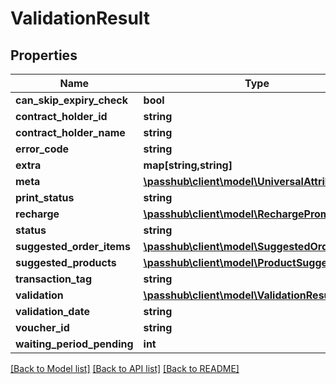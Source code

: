 # ValidationResult

## Properties
Name | Type | Description | Notes
------------ | ------------- | ------------- | -------------
**can_skip_expiry_check** | **bool** |  | [optional] 
**contract_holder_id** | **string** |  | [optional] 
**contract_holder_name** | **string** |  | [optional] 
**error_code** | **string** |  | [optional] 
**extra** | **map[string,string]** |  | [optional] 
**meta** | [**\passhub\client\model\UniversalAttribute[]**](UniversalAttribute.md) |  | [optional] 
**print_status** | **string** |  | [optional] 
**recharge** | [**\passhub\client\model\RechargePrompt**](RechargePrompt.md) |  | [optional] 
**status** | **string** |  | [optional] 
**suggested_order_items** | [**\passhub\client\model\SuggestedOrder[]**](SuggestedOrder.md) |  | [optional] 
**suggested_products** | [**\passhub\client\model\ProductSuggestion[]**](ProductSuggestion.md) |  | [optional] 
**transaction_tag** | **string** |  | [optional] 
**validation** | [**\passhub\client\model\ValidationResultEntry[]**](ValidationResultEntry.md) |  | [optional] 
**validation_date** | **string** |  | [optional] 
**voucher_id** | **string** |  | [optional] 
**waiting_period_pending** | **int** |  | [optional] 

[[Back to Model list]](../README.md#documentation-for-models) [[Back to API list]](../README.md#documentation-for-api-endpoints) [[Back to README]](../README.md)


